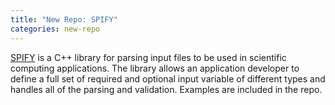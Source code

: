 ```yaml
---
title: "New Repo: SPIFY"
categories: new-repo
---
```


[SPIFY](https://github.com/LLNL/spify) is a C++ library for parsing input files to be used in scientific computing applications. The library allows an application developer to define a full set of required and optional input variable of different types and handles all of the parsing and validation. Examples are included in the repo.
